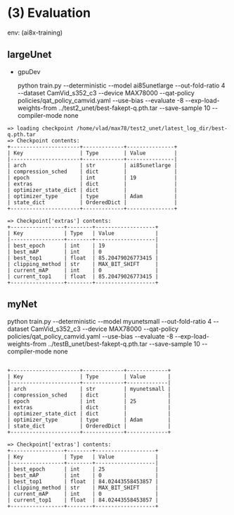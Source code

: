 # (3) Evaluation

env: (ai8x-training)

## largeUnet

* gpuDev

    python train.py --deterministic --model ai85unetlarge --out-fold-ratio 4 --dataset CamVid_s352_c3 --device MAX78000 --qat-policy policies/qat_policy_camvid.yaml --use-bias --evaluate -8 --exp-load-weights-from ../test2_unet/best-fakept-q.pth.tar --save-sample 10 --compiler-mode none


```
=> loading checkpoint /home/vlad/max78/test2_unet/latest_log_dir/best-q.pth.tar
=> Checkpoint contents:
+----------------------+-------------+---------------+
| Key                  | Type        | Value         |
|----------------------+-------------+---------------|
| arch                 | str         | ai85unetlarge |
| compression_sched    | dict        |               |
| epoch                | int         | 19            |
| extras               | dict        |               |
| optimizer_state_dict | dict        |               |
| optimizer_type       | type        | Adam          |
| state_dict           | OrderedDict |               |
+----------------------+-------------+---------------+

=> Checkpoint['extras'] contents:
+-----------------+--------+-------------------+
| Key             | Type   | Value             |
|-----------------+--------+-------------------|
| best_epoch      | int    | 19                |
| best_mAP        | int    | 0                 |
| best_top1       | float  | 85.20479026773415 |
| clipping_method | str    | MAX_BIT_SHIFT     |
| current_mAP     | int    | 0                 |
| current_top1    | float  | 85.20479026773415 |
+-----------------+--------+-------------------+
```


## myNet

python train.py --deterministic --model myunetsmall --out-fold-ratio 4 --dataset CamVid_s352_c3 --device MAX78000 --qat-policy policies/qat_policy_camvid.yaml --use-bias --evaluate -8 --exp-load-weights-from ../testB_unet/best-fakept-q.pth.tar --save-sample 10 --compiler-mode none

```

+----------------------+-------------+-------------+
| Key                  | Type        | Value       |
|----------------------+-------------+-------------|
| arch                 | str         | myunetsmall |
| compression_sched    | dict        |             |
| epoch                | int         | 25          |
| extras               | dict        |             |
| optimizer_state_dict | dict        |             |
| optimizer_type       | type        | Adam        |
| state_dict           | OrderedDict |             |
+----------------------+-------------+-------------+

=> Checkpoint['extras'] contents:
+-----------------+--------+-------------------+
| Key             | Type   | Value             |
|-----------------+--------+-------------------|
| best_epoch      | int    | 25                |
| best_mAP        | int    | 0                 |
| best_top1       | float  | 84.02443558453857 |
| clipping_method | str    | MAX_BIT_SHIFT     |
| current_mAP     | int    | 0                 |
| current_top1    | float  | 84.02443558453857 |
+-----------------+--------+-------------------+

```